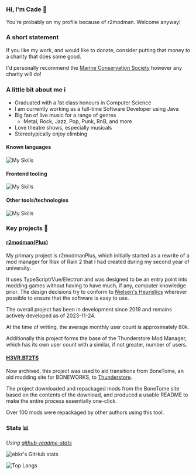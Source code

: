 ### Hi, I'm Cade 👋

You're probably on my profile because of r2modman. Welcome anyway!

### A short statement
If you like my work, and would like to donate, consider putting that money to a charity that does some good.

I'd personally recommend the [Marine Conservation Society](https://www.mcsuk.org/make-a-donation/) however any charity will do!

### A little bit about me ℹ️

- Graduated with a 1st class honours in Computer Science
- I am currently working as a full-time Software Developer using Java
- Big fan of live music for a range of genres
  - Metal, Rock, Jazz, Pop, Punk, RnB, and more
- Love theatre shows, especially musicals
- Stereotypically enjoy climbing

#### Known languages
![My Skills](https://skillicons.dev/icons?i=go,java,ts,js,cs,lua)

#### Frontend tooling
![My Skills](https://skillicons.dev/icons?i=scss,svelte,vue,css,react,electron)

#### Other tools/technologies
![My Skills](https://skillicons.dev/icons?i=idea,vscode,visualstudio,spring)

### Key projects 🔑

#### [r2modman(Plus)](https://github.com/ebkr/r2modmanPlus)

My primary project is r2modmanPlus, which initially started as a rewrite of a mod manager for Risk of Rain 2 that I had created during my second year of university.

It uses TypeScript/Vue/Electron and was designed to be an entry point into modding games without having to have much, if any, computer knowledge prior.
The design decisions try to conform to [Nielsen's Heuristics](https://www.nngroup.com/articles/ten-usability-heuristics/) wherever possible to ensure that the software is easy to use.

The overall project has been in development since 2019 and remains actively developed as of 2023-11-24.

At the time of writing, the average monthly user count is approximately 80k.

Additionally this project forms the base of the Thunderstore Mod Manager, which has its own user count with a similar, if not greater, number of users.

#### [H3VR.BT2TS](https://github.com/ebkr/H3VR.BT2TS)

Now archived, this project was used to aid transitions from BoneTome, an old modding site for BONEWORKS, to [Thunderstore](https://thunderstore.io). 

The project downloaded and repackaged mods from the BoneTome site based on the contents of the download, and produced a usable README to make the entire process essentially one-click.

Over 100 mods were repackaged by other authors using this tool.

### Stats 📊
_Using [github-readme-stats](https://github.com/anuraghazra/github-readme-stats)_

![ebkr's GitHub stats](https://github-readme-stats.vercel.app/api?username=ebkr&show_icons=true)

![Top Langs](https://github-readme-stats.vercel.app/api/top-langs/?username=anuraghazra)

<!--
**ebkr/ebkr** is a ✨ _special_ ✨ repository because its `README.md` (this file) appears on your GitHub profile.

Here are some ideas to get you started:

- 🔭 I’m currently working on ...
- 🌱 I’m currently learning ...
- 👯 I’m looking to collaborate on ...
- 🤔 I’m looking for help with ...
- 💬 Ask me about ...
- 📫 How to reach me: ...
- 😄 Pronouns: ...
- ⚡ Fun fact: ...
-->
